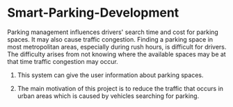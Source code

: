# Smart-Parking-Development

Parking management influences drivers' search time and cost for parking spaces. It may also cause traffic congestion. Finding a parking space in most metropolitan areas, especially during rush hours, is difficult for drivers. The difficulty arises from not knowing where the available spaces may be at that time traffic congestion may occur.

1) This system can give the user information about parking spaces.

2) The main motivation of this project is to reduce the traffic that occurs in urban areas which is caused by vehicles searching for parking.
